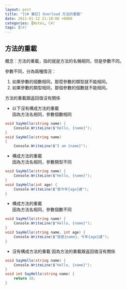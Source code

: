 ```yaml
---
layout: post
title: "[C# 筆記] Overload 方法的重載"
date: 2011-01-12 21:10:00 +0800
categories: [Notes, C#]
tags: [C#]
---
```


## 方法的重載
概念：方法的重載，指的就是方法的名稱相同，但是參數不同。

參數不同，分為兩種情況：
1. 如果參數的個數相同，那麼參數的類型就不能相同。
2. 如果參數的類型相同，那個參數的個數就不能相同。

方法的重載跟返回值沒有關係

- 以下沒有構成方法的重載  
因為方法名相同，參數個數相同
```c#
void SayHello(string name) {
    Console.WriteLine($"Hello, {name}");
}
void SayHello(string name)
{
    Console.WriteLine($"I am {name}");
```

- 構成方法的重載  
因為方法名相同，參數類型不同
```c#
void SayHello(string name) {
    Console.WriteLine($"Hello, {name}");
}
void SayHello(int age) {
    Console.WriteLine($"我今年{age}歲");
}
```

- 構成方法的重載  
因為方法名相同，參數個數不同
```c#
void SayHello(string name) {
    Console.WriteLine($"Hello, {name}");
}
void SayHello(string name, int age) {
    Console.WriteLine($"我是{name}，今年{age}歲");
}
```

- 沒有構成方法的重載
因為方法的重載跟返回值沒有關係
```c#
void SayHello(string name) {
    Console.WriteLine($"Hello, {name}");
}
void int SayHello(string name) {
    return 10;
}
```